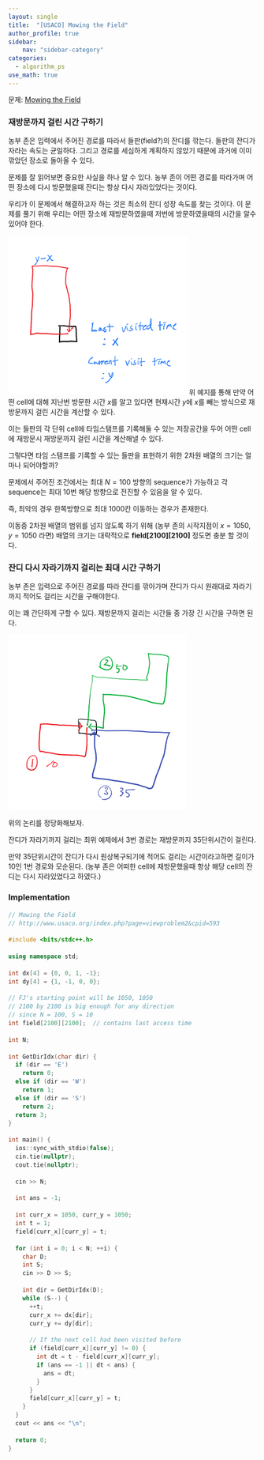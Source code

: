 ```yaml
---
layout: single
title:  "[USACO] Mowing the Field"
author_profile: true
sidebar:
    nav: "sidebar-category"
categories:
  - algorithm_ps
use_math: true
---
```


문제: [Mowing the Field](http://www.usaco.org/index.php?page=viewproblem2&cpid=593)

### 재방문까지 걸린 시간 구하기
농부 존은 입력에서 주어진 경로를 따라서 들판(field?)의 잔디를 깎는다. 
들판의 잔디가 자라는 속도는 균일하다. 
그리고 경로를 세심하게 계획하지 않았기 때문에 과거에 이미 깎았던 장소로 돌아올 수 있다. 

문제를 잘 읽어보면 중요한 사실을 하나 알 수 있다. 농부 존이 어떤 경로를 따라가며 어떤 장소에 다시 방문했을때 잔디는 항상 다시 자라있었다는 것이다.

우리가 이 문제에서 해결하고자 하는 것은 최소의 잔디 성장 속도를 찾는 것이다. 
이 문제를 풀기 위해 우리는 어떤 장소에 재방문하였을때 저번에 방문하였을때의 시간을 알수있어야 한다. 
 
![mowing_the_field_img_1](/assets/image/algorithm_ps/mowing_the_field_img_1.png)
위 예지를 통해 만약 어떤 cell에 대해 지난번 방문한 시간 $x$를 알고 있다면 현재시간 $y$에 $x$를 빼는 방식으로 재방문까지 걸린 시간을 계산할 수 있다.

이는 들판의 각 단위 cell에 타임스탬프를 기록해둘 수 있는 저장공간을 두어 어떤 cell에 재방문시 재방문까지 걸린 시간을 계산해낼 수 있다. 

그렇다면 타임 스탬프를 기록할 수 있는 들판을 표현하기 위한 2차원 배열의 크기는 얼마나 되어야할까? 

문제에서 주어진 조건에서는 최대 $N=100$ 방향의 sequence가 가능하고 각 sequence는 최대 10번 해당 방향으로 전진할 수 있음을 알 수 있다. 

즉, 최악의 경우 한쪽방향으로 최대 1000칸 이동하는 경우가 존재한다.

이동중 2차원 배열의 범위를 넘지 않도록 하기 위해 (농부 존의 시작지점이 $x=1050, y=1050$ 라면) 
배열의 크기는 대략적으로 **field[2100][2100]** 정도면 충분 할 것이다.

### 잔디 다시 자라기까지 걸리는 최대 시간 구하기
농부 존은 입력으로 주어진 경로를 따라 잔디를 깎아가며 잔디가 다시 원래대로 자라기까지 적어도 걸리는 시간을 구해야한다. 

이는 꽤 간단하게 구할 수 있다. 재방문까지 걸리는 시간들 중 가장 긴 시간을 구하면 된다.

![mowing_the_field_img_2](/assets/image/algorithm_ps/mowing_the_field_img_2.png)

위의 논리를 정당화해보자. 

잔디가 자라기까지 걸리는 최위 예제에서 3번 경로는 재방문까지 35단위시간이 걸린다. 

만약 35단위시간이 잔디가 다시 원상복구되기에 적어도 걸리는 시간이라고하면 길이가 10인 1번 경로와 모순된다. 
(농부 존은 어떠한 cell에 재방문했을때 항상 해당 cell의 잔디는 다시 자라있었다고 하였다.)


### Implementation
```cpp
// Mowing the Field
// http://www.usaco.org/index.php?page=viewproblem2&cpid=593

#include <bits/stdc++.h>

using namespace std;

int dx[4] = {0, 0, 1, -1};
int dy[4] = {1, -1, 0, 0};

// FJ's starting point will be 1050, 1050
// 2100 by 2100 is big enough for any direction
// since N = 100, S = 10
int field[2100][2100];  // contains last access time

int N;

int GetDirIdx(char dir) {
  if (dir == 'E')
    return 0;
  else if (dir == 'W')
    return 1;
  else if (dir == 'S')
    return 2;
  return 3;
}

int main() {
  ios::sync_with_stdio(false);
  cin.tie(nullptr);
  cout.tie(nullptr);

  cin >> N;

  int ans = -1;

  int curr_x = 1050, curr_y = 1050;
  int t = 1;
  field[curr_x][curr_y] = t;

  for (int i = 0; i < N; ++i) {
    char D;
    int S;
    cin >> D >> S;

    int dir = GetDirIdx(D);
    while (S--) {
      ++t;
      curr_x += dx[dir];
      curr_y += dy[dir];

      // If the next cell had been visited before
      if (field[curr_x][curr_y] != 0) {
        int dt = t - field[curr_x][curr_y];
        if (ans == -1 || dt < ans) {
          ans = dt;
        }
      }
      field[curr_x][curr_y] = t;
    }
  }
  cout << ans << "\n";

  return 0;
}
```